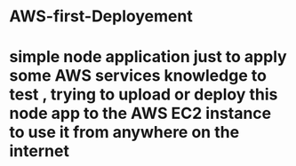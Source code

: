# AWS-first-Deployement

# simple node application just to apply some AWS services knowledge to test , trying to upload or deploy this node app to the AWS EC2 instance to use it from anywhere on the internet
